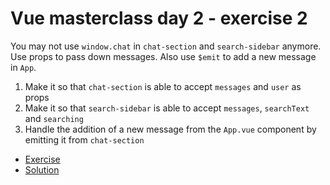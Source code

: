 # Vue masterclass day 2 - exercise 2

You may not use `window.chat` in `chat-section` and `search-sidebar` anymore. Use props to pass down messages. Also use `$emit` to add a new message in `App`.

1. Make it so that `chat-section` is able to accept `messages` and `user` as props
1. Make it so that `search-sidebar` is able to accept `messages`, `searchText` and `searching`
3. Handle the addition of a new message from the `App.vue` component by emitting it from `chat-section`

* [Exercise](https://codesandbox.io/s/github/voorhoede/vue-masterclass-day-2/tree/exercise2)
* [Solution](https://codesandbox.io/s/github/voorhoede/vue-masterclass-day-2/tree/exercise2-solution)
